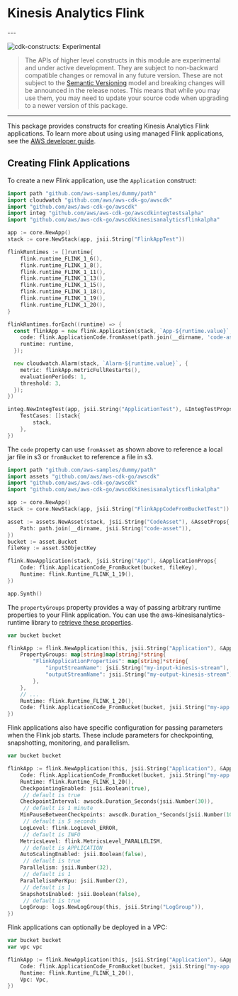 # Kinesis Analytics Flink

<!--BEGIN STABILITY BANNER-->---


![cdk-constructs: Experimental](https://img.shields.io/badge/cdk--constructs-experimental-important.svg?style=for-the-badge)

> The APIs of higher level constructs in this module are experimental and under active development.
> They are subject to non-backward compatible changes or removal in any future version. These are
> not subject to the [Semantic Versioning](https://semver.org/) model and breaking changes will be
> announced in the release notes. This means that while you may use them, you may need to update
> your source code when upgrading to a newer version of this package.

---
<!--END STABILITY BANNER-->

This package provides constructs for creating Kinesis Analytics Flink
applications. To learn more about using using managed Flink applications, see
the [AWS developer
guide](https://docs.aws.amazon.com/kinesisanalytics/latest/java/).

## Creating Flink Applications

To create a new Flink application, use the `Application` construct:

```go
import path "github.com/aws-samples/dummy/path"
import cloudwatch "github.com/aws/aws-cdk-go/awscdk"
import "github.com/aws/aws-cdk-go/awscdk"
import integ "github.com/aws/aws-cdk-go/awscdkintegtestsalpha"
import "github.com/aws/aws-cdk-go/awscdkkinesisanalyticsflinkalpha"

app := core.NewApp()
stack := core.NewStack(app, jsii.String("FlinkAppTest"))

flinkRuntimes := []runtime{
	flink.runtime_FLINK_1_6(),
	flink.runtime_FLINK_1_8(),
	flink.runtime_FLINK_1_11(),
	flink.runtime_FLINK_1_13(),
	flink.runtime_FLINK_1_15(),
	flink.runtime_FLINK_1_18(),
	flink.runtime_FLINK_1_19(),
	flink.runtime_FLINK_1_20(),
}

flinkRuntimes.forEach((runtime) => {
  const flinkApp = new flink.Application(stack, `App-${runtime.value}`, {
    code: flink.ApplicationCode.fromAsset(path.join(__dirname, 'code-asset')),
    runtime: runtime,
  });

  new cloudwatch.Alarm(stack, `Alarm-${runtime.value}`, {
    metric: flinkApp.metricFullRestarts(),
    evaluationPeriods: 1,
    threshold: 3,
  });
})

integ.NewIntegTest(app, jsii.String("ApplicationTest"), &IntegTestProps{
	TestCases: []stack{
		stack,
	},
})
```

The `code` property can use `fromAsset` as shown above to reference a local jar
file in s3 or `fromBucket` to reference a file in s3.

```go
import path "github.com/aws-samples/dummy/path"
import assets "github.com/aws/aws-cdk-go/awscdk"
import "github.com/aws/aws-cdk-go/awscdk"
import "github.com/aws/aws-cdk-go/awscdkkinesisanalyticsflinkalpha"

app := core.NewApp()
stack := core.NewStack(app, jsii.String("FlinkAppCodeFromBucketTest"))

asset := assets.NewAsset(stack, jsii.String("CodeAsset"), &AssetProps{
	Path: path.join(__dirname, jsii.String("code-asset")),
})
bucket := asset.Bucket
fileKey := asset.S3ObjectKey

flink.NewApplication(stack, jsii.String("App"), &ApplicationProps{
	Code: flink.ApplicationCode_FromBucket(bucket, fileKey),
	Runtime: flink.Runtime_FLINK_1_19(),
})

app.Synth()
```

The `propertyGroups` property provides a way of passing arbitrary runtime
properties to your Flink application. You can use the
aws-kinesisanalytics-runtime library to [retrieve these
properties](https://docs.aws.amazon.com/kinesisanalytics/latest/java/how-properties.html#how-properties-access).

```go
var bucket bucket

flinkApp := flink.NewApplication(this, jsii.String("Application"), &ApplicationProps{
	PropertyGroups: map[string]map[string]*string{
		"FlinkApplicationProperties": map[string]*string{
			"inputStreamName": jsii.String("my-input-kinesis-stream"),
			"outputStreamName": jsii.String("my-output-kinesis-stream"),
		},
	},
	// ...
	Runtime: flink.Runtime_FLINK_1_20(),
	Code: flink.ApplicationCode_FromBucket(bucket, jsii.String("my-app.jar")),
})
```

Flink applications also have specific configuration for passing parameters
when the Flink job starts. These include parameters for checkpointing,
snapshotting, monitoring, and parallelism.

```go
var bucket bucket

flinkApp := flink.NewApplication(this, jsii.String("Application"), &ApplicationProps{
	Code: flink.ApplicationCode_FromBucket(bucket, jsii.String("my-app.jar")),
	Runtime: flink.Runtime_FLINK_1_20(),
	CheckpointingEnabled: jsii.Boolean(true),
	 // default is true
	CheckpointInterval: awscdk.Duration_Seconds(jsii.Number(30)),
	 // default is 1 minute
	MinPauseBetweenCheckpoints: awscdk.Duration_*Seconds(jsii.Number(10)),
	 // default is 5 seconds
	LogLevel: flink.LogLevel_ERROR,
	 // default is INFO
	MetricsLevel: flink.MetricsLevel_PARALLELISM,
	 // default is APPLICATION
	AutoScalingEnabled: jsii.Boolean(false),
	 // default is true
	Parallelism: jsii.Number(32),
	 // default is 1
	ParallelismPerKpu: jsii.Number(2),
	 // default is 1
	SnapshotsEnabled: jsii.Boolean(false),
	 // default is true
	LogGroup: logs.NewLogGroup(this, jsii.String("LogGroup")),
})
```

Flink applications can optionally be deployed in a VPC:

```go
var bucket bucket
var vpc vpc

flinkApp := flink.NewApplication(this, jsii.String("Application"), &ApplicationProps{
	Code: flink.ApplicationCode_FromBucket(bucket, jsii.String("my-app.jar")),
	Runtime: flink.Runtime_FLINK_1_20(),
	Vpc: Vpc,
})
```
